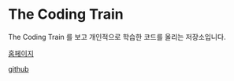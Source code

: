 # The Coding Train

The Coding Train 를 보고 개인적으로 학습한 코드를 올리는 저장소입니다.

[홈페이지](https://thecodingtrain.com/)

[github](https://github.com/CodingTrain/)


